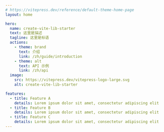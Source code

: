 ```yaml
---
# https://vitepress.dev/reference/default-theme-home-page
layout: home

hero:
  name: create-vite-lib-starter
  text: 这里是描述
  tagline: 这里是标语
  actions:
    - theme: brand
      text: 介绍
      link: /zh/guide/introduction
    - theme: alt
      text: API 示例
      link: /zh/api
  image:
    src: https://vitepress.dev/vitepress-logo-large.svg
    alt: create-vite-lib-starter

features:
  - title: Feature A
    details: Lorem ipsum dolor sit amet, consectetur adipiscing elit
  - title: Feature B
    details: Lorem ipsum dolor sit amet, consectetur adipiscing elit
  - title: Feature C
    details: Lorem ipsum dolor sit amet, consectetur adipiscing elit
---
```


